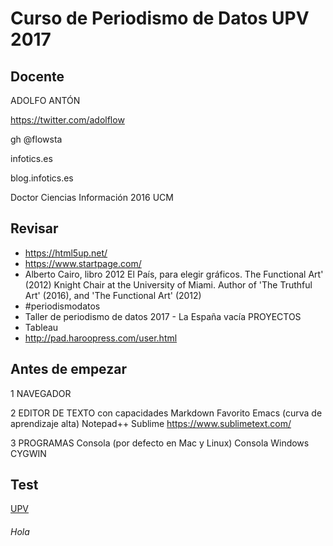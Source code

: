 # Curso de Periodismo de Datos UPV 2017

## Docente
ADOLFO ANTÓN

https://twitter.com/adolflow

gh @flowsta

infotics.es

blog.infotics.es

Doctor Ciencias Información 2016 UCM

## Revisar
- https://html5up.net/
- https://www.startpage.com/
- Alberto Cairo, libro 2012 El País, para elegir gráficos. The Functional Art' (2012) Knight Chair at the University of Miami. Author of 'The Truthful Art' (2016), and 'The Functional Art' (2012) 
- #periodismodatos 
- Taller de periodismo de datos 2017 - La España vacía PROYECTOS
- Tableau
- http://pad.haroopress.com/user.html
  
## Antes de empezar
1 NAVEGADOR 

2 EDITOR DE TEXTO con capacidades Markdown
	Favorito Emacs (curva de aprendizaje alta)
	Notepad++
	Sublime https://www.sublimetext.com/
	
3 PROGRAMAS
	Consola (por defecto en Mac y Linux)
	Consola Windows CYGWIN

## Test

[UPV](http://www.upv.es "UPV")

###### Hola
